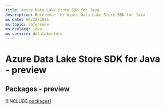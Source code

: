 ```yaml
---
title: Azure Data Lake Store SDK for Java
description: Reference for Azure Data Lake Store SDK for Java
ms.date: 06/12/2025
ms.topic: reference
ms.devlang: java
ms.service: datalakestore
---
```

# Azure Data Lake Store SDK for Java - preview
## Packages - preview
[!INCLUDE [packages](data-lake-store-index.md)]